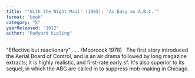 ```yaml
---
title: "'With the Night Mail' (1905); 'As Easy as A.B.C.'"
format: "book"
category: "k"
yearReleased: "1912"
author: "Rudyard Kipling"
---
```

"Effective but reactionary" . . . (Moorcock 1978)
 
The first story introduced the Aerial Board  of Control, and is an air drama followed by long magazine extracts; it is highly  realistic, and first-rate early sf. It's also superior to its sequel, in which  the ABC are called in to suppress mob-making in Chicago.
 